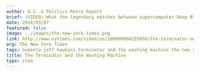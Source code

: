 ```yaml
---
author: U.S. & Politics Retro Report
brief: (VIDEO) What the legendary matches between supercomputer Deep Blue and chess grandmaster Garry Kasparov reveal about today’s artificial intelligence and machine learning fears.
date: 2016/03/07
featured: false
image: ../images/the-new-york-times.png
link: http://www.nytimes.com/video/us/100000004255656/the-terminator-and-the-washing-machine.html?action=click&gtype=vhs&version=vhs-heading&module=vhs&region=title-area
org: The New York Times
tags: numenta jeff hawkins terminator and the washing machine the new york times us politics retro report video supercomputer
title: The Terminator and the Washing Machine
type: item
---
```

